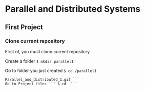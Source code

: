# Parallel and Distributed Systems 
## First Project
### Clone current repository
First of, you must clone current repository

Create a folder ``` $ mkdir parallel1 ```

Go to folder you just created ``` $ cd /parallel1 ```

``` $ git clone https://github.com/al1998petridis/
Parallel_and_distributed_1.git ``` 
Go to Project files ``` $ cd  ```
